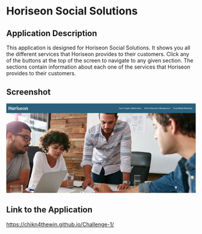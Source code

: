 # Horiseon Social Solutions

## Application Description

This application is designed for Horiseon Social Solutions. It shows you all the different services that Horiseon provides to their customers. Click any of the buttons at the top of the screen to navigate to any given section. The sections contain information about each one of the services that Horiseon provides to their customers.

## Screenshot 

<img src="Develop\assets\images\Screenshot (2).png">

## Link to the Application

https://chikn4thewin.github.io/Challenge-1/

